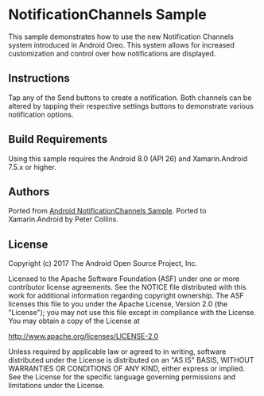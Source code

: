 NotificationChannels Sample
=======================================

This sample demonstrates how to use the new Notification Channels system introduced in Android Oreo. This system allows for increased customization and control over how notifications are displayed.


Instructions
------------

Tap any of the Send buttons to create a notification. Both channels can be altered by tapping their respective settings buttons to demonstrate various notification options.


Build Requirements
------------------
Using this sample requires the Android 8.0 (API 26) and Xamarin.Android 7.5.x or higher.


Authors
-------
Ported from [Android NotificationChannels Sample](https://github.com/googlesamples/android-NotificationChannels).
Ported to Xamarin.Android by Peter Collins.


License
-------
Copyright (c) 2017 The Android Open Source Project, Inc.

Licensed to the Apache Software Foundation (ASF) under one or more contributor license agreements. See the NOTICE file distributed with this work for additional information regarding copyright ownership. The ASF licenses this file to you under the Apache License, Version 2.0 (the "License"); you may not use this file except in compliance with the License. You may obtain a copy of the License at

http://www.apache.org/licenses/LICENSE-2.0

Unless required by applicable law or agreed to in writing, software distributed under the License is distributed on an "AS IS" BASIS, WITHOUT WARRANTIES OR CONDITIONS OF ANY KIND, either express or implied. See the License for the specific language governing permissions and limitations under the License.